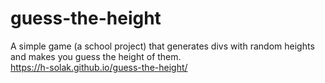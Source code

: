 # guess-the-height
A simple game (a school project) that generates divs with random heights and makes you guess the height of them.  
https://h-solak.github.io/guess-the-height/
